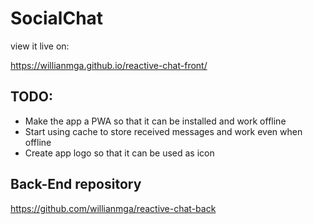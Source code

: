 # SocialChat

view it live on:

https://willianmga.github.io/reactive-chat-front/

## TODO:
* Make the app a PWA so that it can be installed and work offline
* Start using cache to store received messages and work even when offline
* Create app logo so that it can be used as icon

## Back-End repository
https://github.com/willianmga/reactive-chat-back
